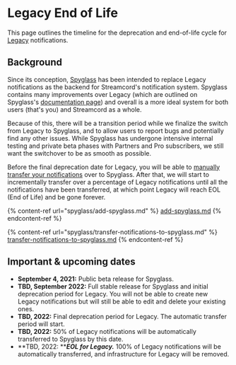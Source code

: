 # Legacy End of Life

This page outlines the timeline for the deprecation and end-of-life cycle for [Legacy](legacy/) notifications.

## Background

Since its conception, [Spyglass](spyglass/) has been intended to replace Legacy notifications as the backend for Streamcord's notification system. Spyglass contains many improvements over Legacy (which are outlined on Spyglass's [documentation page](spyglass/)) and overall is a more ideal system for both users (that's you) and Streamcord as a whole.

Because of this, there will be a transition period while we finalize the switch from Legacy to Spyglass, and to allow users to report bugs and potentially find any other issues. While Spyglass has undergone intensive internal testing and private beta phases with Partners and Pro subscribers, we still want the switchover to be as smooth as possible.

Before the final deprecation date for Legacy, you will be able to [manually transfer your notifications](spyglass/transfer-notifications-to-spyglass.md) over to Spyglass. After that, we will start to incrementally transfer over a percentage of Legacy notifications until all the notifications have been transferred, at which point Legacy will reach EOL (End of Life) and be gone forever.

{% content-ref url="spyglass/add-spyglass.md" %}
[add-spyglass.md](spyglass/add-spyglass.md)
{% endcontent-ref %}

{% content-ref url="spyglass/transfer-notifications-to-spyglass.md" %}
[transfer-notifications-to-spyglass.md](spyglass/transfer-notifications-to-spyglass.md)
{% endcontent-ref %}

## Important & upcoming dates

* **September 4, 2021:** Public beta release for Spyglass.
* **TBD, September 2022:** Full stable release for Spyglass and initial deprecation period for Legacy. You will not be able to create new Legacy notifications but will still be able to edit and delete your existing ones.
* **TBD, 2022:** Final deprecation period for Legacy. The automatic transfer period will start.
* **TBD, 2022:** 50% of Legacy notifications will be automatically transferred to Spyglass by this date.
* **TBD, 2022: **_**EOL for Legacy.**_ 100% of Legacy notifications will be automatically transferred, and infrastructure for Legacy will be removed.
